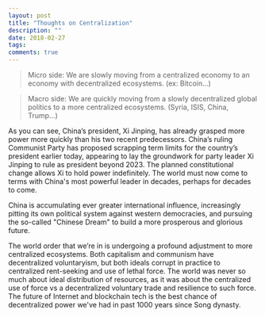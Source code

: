 ```yaml
---
layout: post
title: "Thoughts on Centralization"
description: ""
date: 2018-02-27
tags: 
comments: true
---
```


> Micro side: We are slowly moving from a centralized economy to an economy with decentralized ecosystems. (ex: Bitcoin...)

> Macro side: We are quickly moving from a slowly decentralized global politics to a more centralized ecosystems. (Syria, ISIS, China, Trump...)

As you can see, China’s president, Xi Jinping, has already grasped more power more quickly than his two recent predecessors. China’s ruling Communist Party has proposed scrapping term limits for the country’s president earlier today, appearing to lay the groundwork for party leader Xi Jinping to rule as president beyond 2023. The planned constitutional change allows Xi to hold power indefinitely. The world must now come to terms with China's most powerful leader in decades, perhaps for decades to come.

China is accumulating ever greater international influence, increasingly pitting its own political system against western democracies, and pursuing the so-called "Chinese Dream" to build a more prosperous and glorious future.

The world order that we’re in is undergoing a profound adjustment to more centralized ecosystems. Both capitalism and communism have decentralized voluntaryism, but both ideals corrupt in practice to centralized rent-seeking and use of lethal force. The world was never so much about ideal distribution of resources, as it was about the centralized use of force vs a decentralized voluntary trade and resilience to such force. The future of Internet and blockchain tech is the best chance of decentralized power we've had in past 1000 years since Song dynasty.
